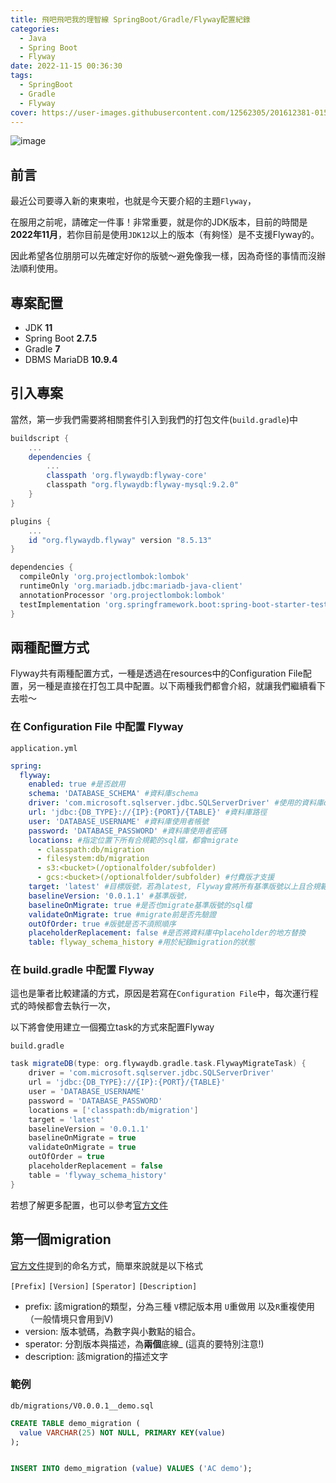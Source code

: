 ```yaml
---
title: 飛吧飛吧我的理智線 SpringBoot/Gradle/Flyway配置紀錄
categories:
  - Java
  - Spring Boot
  - Flyway
date: 2022-11-15 00:36:30
tags:
  - SpringBoot
  - Gradle
  - Flyway
cover: https://user-images.githubusercontent.com/12562305/201612381-0156c79a-89ac-4c7e-9925-472e444fa5b1.png
---
```

![image](https://user-images.githubusercontent.com/12562305/201612381-0156c79a-89ac-4c7e-9925-472e444fa5b1.png)

## 前言

最近公司要導入新的東東啦，也就是今天要介紹的主題`Flyway`，

在服用之前呢，請確定一件事！非常重要，就是你的JDK版本，目前的時間是**2022年11月**，若你目前是使用`JDK12`以上的版本（有夠怪）是不支援Flyway的。

因此希望各位朋朋可以先確定好你的版號～避免像我一樣，因為奇怪的事情而沒辦法順利使用。

## 專案配置

- JDK **11**
- Spring Boot **2.7.5**
- Gradle **7**
- DBMS MariaDB **10.9.4**

## 引入專案

當然，第一步我們需要將相關套件引入到我們的打包文件(`build.gradle`)中

```groovy
buildscript {
    ...
    dependencies {
        ...
        classpath 'org.flywaydb:flyway-core'
        classpath "org.flywaydb:flyway-mysql:9.2.0"
    }
}

plugins {
    ...
    id "org.flywaydb.flyway" version "8.5.13"
}

dependencies {
  compileOnly 'org.projectlombok:lombok'
  runtimeOnly 'org.mariadb.jdbc:mariadb-java-client'
  annotationProcessor 'org.projectlombok:lombok'
  testImplementation 'org.springframework.boot:spring-boot-starter-test'
}

```

## 兩種配置方式

Flyway共有兩種配置方式，一種是透過在resources中的Configuration File配置，另一種是直接在打包工具中配置。以下兩種我們都會介紹，就讓我們繼續看下去啦～

### 在 Configuration File 中配置 Flyway

`application.yml`

```yml
spring:
  flyway:
    enabled: true #是否啟用
    schema: 'DATABASE_SCHEMA' #資料庫schema
    driver: 'com.microsoft.sqlserver.jdbc.SQLServerDriver' #使用的資料庫driver
    url: 'jdbc:{DB_TYPE}://{IP}:{PORT}/{TABLE}' #資料庫路徑
    user: 'DATABASE_USERNAME' #資料庫使用者帳號
    password: 'DATABASE_PASSWORD' #資料庫使用者密碼
    locations: #指定位置下所有合規範的sql檔，都會migrate
      - classpath:db/migration 
      - filesystem:db/migration
      - s3:<bucket>(/optionalfolder/subfolder)
      - gcs:<bucket>(/optionalfolder/subfolder) #付費版才支援
    target: 'latest' #目標版號，若為latest, Flyway會將所有基準版號以上且合規範的sql檔都一並執行
    baselineVersion: '0.0.1.1' #基準版號，
    baselineOnMigrate: true #是否也migrate基準版號的sql檔
    validateOnMigrate: true #migrate前是否先驗證
    outOfOrder: true #版號是否不須照順序
    placeholderReplacement: false #是否將資料庫中placeholder的地方替換
    table: flyway_schema_history #用於紀錄migration的狀態

```
### 在 build.gradle 中配置 Flyway

這也是筆者比較建議的方式，原因是若寫在`Configuration File`中，每次運行程式的時候都會去執行一次，

以下將會使用建立一個獨立task的方式來配置Flyway

`build.gradle`

```groovy
task migrateDB(type: org.flywaydb.gradle.task.FlywayMigrateTask) {
    driver = 'com.microsoft.sqlserver.jdbc.SQLServerDriver'
    url = 'jdbc:{DB_TYPE}://{IP}:{PORT}/{TABLE}'
    user = 'DATABASE_USERNAME'
    password = 'DATABASE_PASSWORD'
    locations = ['classpath:db/migration']
    target = 'latest'
    baselineVersion = '0.0.1.1'
    baselineOnMigrate = true
    validateOnMigrate = true
    outOfOrder = true
    placeholderReplacement = false
    table = 'flyway_schema_history'
}

```

若想了解更多配置，也可以參考[官方文件](https://flywaydb.org/documentation/configuration/parameters/)

## 第一個migration
[官方文件](https://flywaydb.org/documentation/concepts/migrations#naming-1)提到的命名方式，簡單來說就是以下格式

`[Prefix]`  `[Version]`  `[Sperator]`  `[Description]`

- prefix: 該migration的類型，分為三種 `V`標記版本用 `U`重做用 以及`R`重複使用 （一般情境只會用到V)
- version: 版本號碼，為數字與小數點的組合。
- sperator: 分割版本與描述，為**兩個**底線_ (這真的要特別注意!)
- description: 該migration的描述文字

### 範例

`db/migrations/V0.0.0.1__demo.sql`

```sql
CREATE TABLE demo_migration (
  value VARCHAR(25) NOT NULL, PRIMARY KEY(value)
);


INSERT INTO demo_migration (value) VALUES ('AC demo');
```